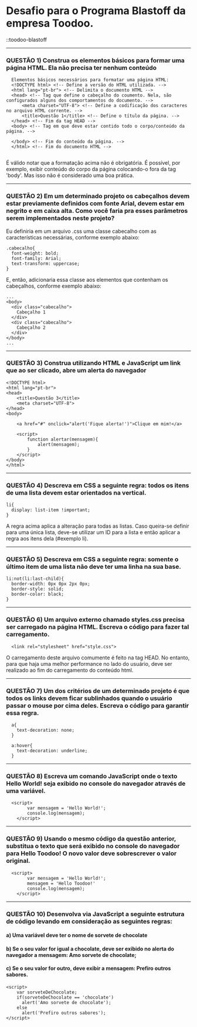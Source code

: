 # Desafio para o Programa Blastoff da empresa Toodoo. 
::toodoo-blastoff
<hr>

### QUESTÃO 1) Construa os elementos básicos para formar uma página HTML. Ela não precisa ter nenhum conteúdo

```
  Elementos básicos necessários para formatar uma página HTML:
  <!DOCTYPE html> <!-- Define a versão do HTML utilizada. -->
  <html lang="pt-br"> <!-- Delimita o documento HTML -->
  <head> <!-- Tag que define o cabeçalho do coumento. Nela, são configurados alguns dos comportamentos do documento. -->
      <meta charset="UTF-8"> <!-- Define a codificação dos caracteres no arquivo HTML corrente. -->
      <title>Questão 1</title> <!-- Define o título da página. -->
  </head> <!-- Fim da tag HEAD -->
  <body> <!-- Tag em que deve estar contido todo o corpo/conteúdo da página. -->

  </body> <!-- Fim do conteúdo da página. -->
  </html> <!-- Fim do documento HTML -->
  
```
É válido notar que a formatação acima não é obrigatória. É possível, por exemplo, exibir conteúdo do corpo da página colocando-o fora da tag 'body'. Mas isso não é considerado uma boa prática.

<hr>

### QUESTÃO 2) Em um determinado projeto os cabeçalhos devem estar previamente definidos com fonte Arial, devem estar em negrito e em caixa alta. Como você faria pra esses parâmetros serem implementados neste projeto? 

Eu definiria em um arquivo .css uma classe cabecalho com as características necessárias, conforme exemplo abaixo:

```
.cabecalho{
  font-weight: bold;
  font-family: Arial;
  text-transform: uppercase;
}  
```

E, então, adicionaria essa classe aos elementos que contenham os cabeçalhos, conforme exemplo abaixo:
```
...
<body>
  <div class="cabecalho">
    Cabeçalho 1
  </div>
  <div class="cabecalho">
    Cabeçalho 2
  </div>
</body>
...
```

<HR>

### QUESTÃO 3) Construa utilizando HTML e JavaScript um link que ao ser clicado, abre um alerta do navegador
```
<!DOCTYPE html>
<html lang="pt-br">
<head>
    <title>Questão 3</title>
    <meta charset="UTF-8">
</head>
<body>
    
    <a href="#" onclick="alert('Fique alerta!')">Clique em mim!</a>

    <script>
        function alertar(mensagem){
            alert(mensagem);
        }
    </script>
</body>
</html>
```
  
<hr>
  
### QUESTÃO 4) Descreva em CSS a seguinte regra: todos os itens de uma lista devem estar orientados na vertical.
```
li{
  display: list-item !important;
}
```
A regra acima aplica a alteração para todas as listas. Caso queira-se definir para uma única lista, deve-se utilizar um ID para a lista e então aplicar a regra aos itens dela (#exemplo li).
  
<hr>
  
### QUESTÃO 5) Descreva em CSS a seguinte regra: somente o último item de uma lista não deve ter uma linha na sua base.
  
```
li:not(li:last-child){
  border-width: 0px 0px 2px 0px; 
  border-style: solid;
  border-color: black;
}  
```
  
<hr>
  
### QUESTÃO 6) Um arquivo externo chamado styles.css precisa ser carregado na página HTML. Escreva o código para fazer tal carregamento.
  
```
  <link rel="stylesheet" href="style.css">
```
O carregamento deste arquivo comumente é feito na tag HEAD. No entanto, para que haja uma melhor performance no lado do usuário, deve ser realizado ao fim do carregamento do conteúdo html.
  
<hr>  
  
### QUESTÃO 7) Um dos critérios de um determinado projeto é que todos os links devem ficar sublinhados quando o usuário passar o mouse por cima deles. Escreva o código para garantir essa regra.
```  
  a{
    text-decoration: none;
  }

  a:hover{
    text-decoration: underline;
  }
```
  
<hr> 
  
### QUESTÃO 8) Escreva um comando JavaScript onde o texto Hello World! seja exibido no console do navegador através de uma variável.
```
  <script>
        var mensagem = 'Hello World!';
        console.log(mensagem);
    </script>
```
  
<hr>  
  
### QUESTÃO 9) Usando o mesmo código da questão anterior, substitua o texto que será exibido no console do navegador para Hello Toodoo! O novo valor deve sobrescrever o valor original.
```
  <script>
        var mensagem = 'Hello World!';
        mensagem = 'Hello Toodoo!'
        console.log(mensagem);
    </script>
```
  
<hr>
  
### QUESTÃO 10) Desenvolva via JavaScript a seguinte estrutura de código levando em consideração as seguintes regras:

#### a) Uma variável deve ter o nome de sorvete de chocolate

#### b) Se o seu valor for igual a chocolate, deve ser exibido no alerta do navegador a mensagem: Amo sorvete de chocolate;

#### c) Se o seu valor for outro, deve exibir a mensagem: Prefiro outros sabores.  
```
<script>
    var sorveteDeChocolate;
    if(sorveteDeChocolate == 'chocolate')
      alert('Amo sorvete de chocolate');
    else
      alert('Prefiro outros sabores');    
</script>
```
  
  

